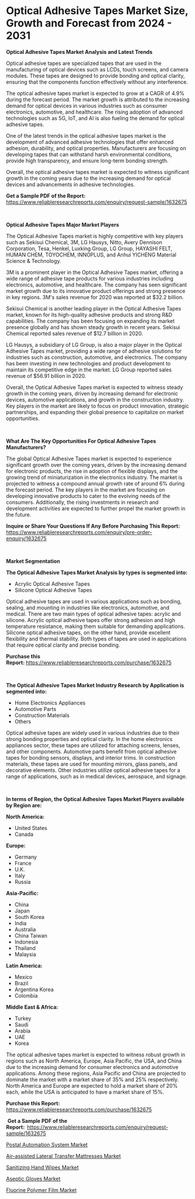 <p><h1>Optical Adhesive Tapes Market Size, Growth and Forecast from 2024 - 2031</h1></p><p><strong>Optical Adhesive Tapes Market Analysis and Latest Trends</strong></p>
<p><p>Optical adhesive tapes are specialized tapes that are used in the manufacturing of optical devices such as LCDs, touch screens, and camera modules. These tapes are designed to provide bonding and optical clarity, ensuring that the components function effectively without any interference.</p><p>The optical adhesive tapes market is expected to grow at a CAGR of 4.9% during the forecast period. The market growth is attributed to the increasing demand for optical devices in various industries such as consumer electronics, automotive, and healthcare. The rising adoption of advanced technologies such as 5G, IoT, and AI is also fueling the demand for optical adhesive tapes.</p><p>One of the latest trends in the optical adhesive tapes market is the development of advanced adhesive technologies that offer enhanced adhesion, durability, and optical properties. Manufacturers are focusing on developing tapes that can withstand harsh environmental conditions, provide high transparency, and ensure long-term bonding strength.</p><p>Overall, the optical adhesive tapes market is expected to witness significant growth in the coming years due to the increasing demand for optical devices and advancements in adhesive technologies.</p></p>
<p><strong>Get a Sample PDF of the Report:&nbsp;</strong> <a href="https://www.reliableresearchreports.com/enquiry/request-sample/1632675">https://www.reliableresearchreports.com/enquiry/request-sample/1632675</a></p>
<p>&nbsp;</p>
<p><strong>Optical Adhesive Tapes Major Market Players</strong></p>
<p><p>The Optical Adhesive Tapes market is highly competitive with key players such as Sekisui Chemical, 3M, LG Hausys, Nitto, Avery Dennison Corporation, Tesa, Henkel, Luxking Group, LG Group, HAYASHI FELT, HUMAN CHEM, TOYOCHEM, INNOPLUS, and Anhui YICHENG Material Science & Technology. </p><p>3M is a prominent player in the Optical Adhesive Tapes market, offering a wide range of adhesive tape products for various industries including electronics, automotive, and healthcare. The company has seen significant market growth due to its innovative product offerings and strong presence in key regions. 3M's sales revenue for 2020 was reported at $32.2 billion.</p><p>Sekisui Chemical is another leading player in the Optical Adhesive Tapes market, known for its high-quality adhesive products and strong R&D capabilities. The company has been focusing on expanding its market presence globally and has shown steady growth in recent years. Sekisui Chemical reported sales revenue of $12.7 billion in 2020.</p><p>LG Hausys, a subsidiary of LG Group, is also a major player in the Optical Adhesive Tapes market, providing a wide range of adhesive solutions for industries such as construction, automotive, and electronics. The company has been investing in new technologies and product development to maintain its competitive edge in the market. LG Group reported sales revenue of $56.91 billion in 2020.</p><p>Overall, the Optical Adhesive Tapes market is expected to witness steady growth in the coming years, driven by increasing demand for electronic devices, automotive applications, and growth in the construction industry. Key players in the market are likely to focus on product innovation, strategic partnerships, and expanding their global presence to capitalize on market opportunities.</p></p>
<p>&nbsp;</p>
<p><strong>What Are The Key Opportunities For Optical Adhesive Tapes Manufacturers?</strong></p>
<p><p>The global Optical Adhesive Tapes market is expected to experience significant growth over the coming years, driven by the increasing demand for electronic products, the rise in adoption of flexible displays, and the growing trend of miniaturization in the electronics industry. The market is projected to witness a compound annual growth rate of around 6% during the forecast period. The key players in the market are focusing on developing innovative products to cater to the evolving needs of the consumers. Additionally, the rising investments in research and development activities are expected to further propel the market growth in the future.</p></p>
<p><strong>Inquire or Share Your Questions If Any Before Purchasing This Report:</strong> <a href="https://www.reliableresearchreports.com/enquiry/pre-order-enquiry/1632675">https://www.reliableresearchreports.com/enquiry/pre-order-enquiry/1632675</a></p>
<p>&nbsp;</p>
<p><strong>Market Segmentation</strong></p>
<p><strong>The Optical Adhesive Tapes Market Analysis by types is segmented into:</strong></p>
<p><ul><li>Acrylic Optical Adhesive Tapes</li><li>Silicone Optical Adhesive Tapes</li></ul></p>
<p><p>Optical adhesive tapes are used in various applications such as bonding, sealing, and mounting in industries like electronics, automotive, and medical. There are two main types of optical adhesive tapes: acrylic and silicone. Acrylic optical adhesive tapes offer strong adhesion and high temperature resistance, making them suitable for demanding applications. Silicone optical adhesive tapes, on the other hand, provide excellent flexibility and thermal stability. Both types of tapes are used in applications that require optical clarity and precise bonding.</p></p>
<p><strong>Purchase this Report:&nbsp;</strong><a href="https://www.reliableresearchreports.com/purchase/1632675">https://www.reliableresearchreports.com/purchase/1632675</a></p>
<p>&nbsp;</p>
<p><strong>The Optical Adhesive Tapes Market Industry Research by Application is segmented into:</strong></p>
<p><ul><li>Home Electronics Appliances</li><li>Automotive Parts</li><li>Construction Materials</li><li>Others</li></ul></p>
<p><p>Optical adhesive tapes are widely used in various industries due to their strong bonding properties and optical clarity. In the home electronics appliances sector, these tapes are utilized for attaching screens, lenses, and other components. Automotive parts benefit from optical adhesive tapes for bonding sensors, displays, and interior trims. In construction materials, these tapes are used for mounting mirrors, glass panels, and decorative elements. Other industries utilize optical adhesive tapes for a range of applications, such as in medical devices, aerospace, and signage.</p></p>
<p>&nbsp;</p>
<p><strong>In terms of Region, the Optical Adhesive Tapes Market Players available by Region are:</strong></p>
<p>
    <p> <strong> North America: </strong>
        <ul>
            <li>United States</li>
            <li>Canada</li>
        </ul>
        </p> 
    <p> <strong> Europe: </strong>
        <ul>
            <li>Germany</li>
            <li>France</li>
            <li>U.K.</li>
            <li>Italy</li>
            <li>Russia</li>
        </ul>
        </p> 
    <p> <strong> Asia-Pacific: </strong>
        <ul>
            <li>China</li>
            <li>Japan</li>
            <li>South Korea</li>
            <li>India</li>
            <li>Australia</li>
            <li>China Taiwan</li>
            <li>Indonesia</li>
            <li>Thailand</li>
            <li>Malaysia</li>
        </ul>
        </p> 
    <p> <strong> Latin America: </strong>
        <ul>
            <li>Mexico</li>
            <li>Brazil</li>
            <li>Argentina Korea</li>
            <li>Colombia</li>
        </ul>
        </p> 
    <p> <strong> Middle East & Africa: </strong>
        <ul>
            <li>Turkey</li>
            <li>Saudi</li>
            <li>Arabia</li>
            <li>UAE</li>
            <li>Korea</li>
        </ul>
    </p>
    </p>
<p><p>The optical adhesive tapes market is expected to witness robust growth in regions such as North America, Europe, Asia Pacific, the USA, and China due to the increasing demand for consumer electronics and automotive applications. Among these regions, Asia Pacific and China are projected to dominate the market with a market share of 35% and 25% respectively. North America and Europe are expected to hold a market share of 20% each, while the USA is anticipated to have a market share of 15%.</p></p>
<p><strong>Purchase this Report: </strong><a href="https://www.reliableresearchreports.com/purchase/1632675">https://www.reliableresearchreports.com/purchase/1632675</a></p>
<p>&nbsp;<strong>Get a Sample PDF of the Report:&nbsp;&nbsp;</strong><a href="https://www.reliableresearchreports.com/enquiry/request-sample/1632675">https://www.reliableresearchreports.com/enquiry/request-sample/1632675</a></p>
<p><strong></strong></p>
<p><p><a href="https://circular-yam-9b9.notion.site/Postal-Automation-System-Market-Size-Furnishes-Valuable-Information-Encompassing-Market-Share-Marke-47271304a0204d9e8d006f6e62b95e30">Postal Automation System Market</a></p><p><a href="https://copper-carbon-84f.notion.site/Decoding-the-Air-assisted-Lateral-Transfer-Mattresses-Market-A-Deep-Dive-into-the-Latest-Market-Tre-c6ea41baad0e4ba9a3ef371db2e2ff14">Air-assisted Lateral Transfer Mattresses Market</a></p><p><a href="https://view.publitas.com/reportprime-1/sanitizing-hand-wipes-market-size-and-growth-market-segmentation-regional-and-country-breakdowns-and-market-trends-for-period-from-2024-2031/">Sanitizing Hand Wipes Market</a></p><p><a href="https://view.publitas.com/reportprime-1/aseptic-gloves-market-size-growth-outlook-from-2024-to-2031-projecting-at-markets-trends-analysis-by-application-regional-outlook-and-revenue/">Aseptic Gloves Market</a></p><p><a href="https://cedar-agate-3da.notion.site/Fluorine-Polymer-Film-Market-Size-Share-Trends-Analysis-Report-By-Application-Regional-Outlook--1c9c732d73744464b50bab2cc50341ba">Fluorine Polymer Film Market</a></p></p>